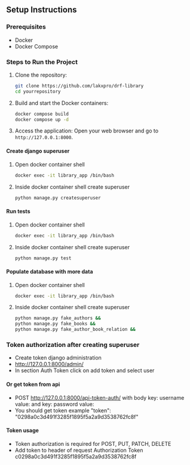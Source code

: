 ## Setup Instructions

### Prerequisites

- Docker
- Docker Compose

### Steps to Run the Project

1. Clone the repository:
    ```bash
    git clone https://github.com/lakxpro/drf-library
    cd yourrepository
    ```

2. Build and start the Docker containers:
    ```bash
    docker compose build
    docker compose up -d
    ```

4. Access the application:
    Open your web browser and go to `http://127.0.0.1:8000`.


#### Create django superuser

1. Open docker container shell    
    ```bash
    docker exec -it library_app /bin/bash
    ```

2. Inside docker container shell  create superuser
    ```bash
    python manage.py createsuperuser
    ```

#### Run tests 

1. Open docker container shell    
    ```bash
    docker exec -it library_app /bin/bash
    ```

2. Inside docker container shell  create superuser
    ```bash
    python manage.py test
    ```

#### Populate database with more data 

1. Open docker container shell    
    ```bash
    docker exec -it library_app /bin/bash
    ```
2. Inside docker container shell  create superuser
    ```bash
    python manage.py fake_authors &&
    python manage.py fake_books &&
    python manage.py fake_author_book_relation &&
    ```

### Token authorization after creating superuser

- Create token django administration
- http://127.0.0.1:8000/admin/
- In section Auth Token click on add token and select user

#### Or get token from api

- POST  http://127.0.0.1:8000/api-token-auth/ with body key: username value: <username> and key: password value: <password>
- You should get token example "token": "0298a0c3d491f3285f1895f5a2a9d3538762fc8f"

#### Token usage 
- Token authorization is required for POST, PUT, PATCH, DELETE
- Add token to header of request Authorization Token c0298a0c3d491f3285f1895f5a2a9d3538762fc8f